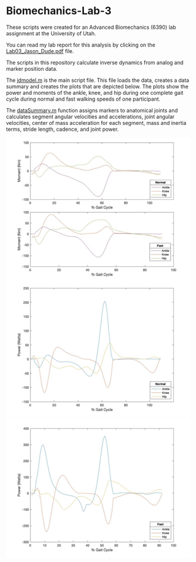 # Biomechanics-Lab-3
These scripts were created for an Advanced Biomechanics (6390) lab assignment at the University of Utah.

You can read my lab report for this analysis by clicking on the [Lab03_Jason_Dude.pdf](Lab03_Jason_Dude.pdf) file. 

The scripts in this repository calculate inverse dynamics from analog and marker position data.

The [jdmodel.m](jdmodel.m) is the main script file. This file loads the data, creates a data summary and creates the plots that are depicted below. The plots show the power and moments of the ankle, knee, and hip during one complete gait cycle during normal and fast walking speeds of one participant. 

The [dataSummary.m](dataSummary.m) function assigns markers to anatomical joints and calculates segment angular velocities and accelerations, joint angular velocities, center of mass acceleration for each segment, mass and inertia terms, stride length, cadence, and joint power.

![moments](images/moments.jpg)
![power](images/power.jpg)
![power_fast](images/power_fast.jpg)

